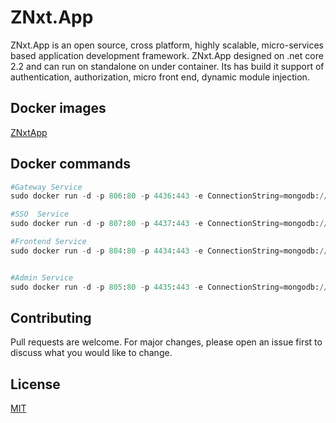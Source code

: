 # ZNxt.App

ZNxt.App is an open source, cross platform, highly scalable, micro-services based application development framework.
ZNxt.App designed on .net core 2.2 and can run on standalone on under container. 
Its has build it support of authentication, authorization, micro front end, dynamic module injection. 


## Docker images 


[ZNxtApp](https://cloud.docker.com/u/choudhurykhanin/repository/docker/choudhurykhanin/znxtapp)

## Docker commands

```python
#Gateway Service
sudo docker run -d -p 806:80 -p 4436:443 -e ConnectionString=mongodb://172.31.22.56:27071 -e DataBaseName=ZNxt_QA_gateway -e AppEndpoint=http://gateway.ZNxt.App -e ApiGatewayEndpoint=http://gateway.ZNxt.App -e SSOUrl=http://sso.ZNxt.App -e  AppSecret=MySecret --restart=always --name znxt-gateway-run  choudhurykhanin/znxtapp:latest

#SSO  Service
sudo docker run -d -p 807:80 -p 4437:443 -e ConnectionString=mongodb://172.31.22.56:27071 -e DataBaseName=ZNxt_QA_SSO -e AppEndpoint=http://sso.s2ftecnologies.com -e ApiGatewayEndpoint=http://gateway.ZNxt.App -e IsSSO=true -e  AppSecret=MySecret -e RelyingPartyUrls=http://ZNxt.App,http://www.ZNxt.App,http://admin.ZNxt.App,http://www.admin.ZNxt.App,https://localhost:44373 --restart=always --name znxt-sso-run  choudhurykhanin/znxtapp:latest

#Frontend Service
sudo docker run -d -p 804:80 -p 4434:443 -e ConnectionString=mongodb://172.31.22.56:27071 -e DataBaseName=ZNxt_QA_UI -e AppEndpoint=http://ZNxt.App -e ApiGatewayEndpoint=http://gateway.ZNxt.App -e SSOUrl=http://sso.ZNxt.App -e  AppSecret=MySecret --restart=always --name znxt-frontend-run  choudhurykhanin/znxtapp:latest


#Admin Service
sudo docker run -d -p 805:80 -p 4435:443 -e ConnectionString=mongodb://172.31.22.56:27071 -e DataBaseName=ZNxt_QA_Admin -e AppEndpoint=http://admin.ZNxt.App -e ApiGatewayEndpoint=http://gateway.ZNxt.App -e SSOUrl=http://sso.ZNxt.App -e  AppSecret=MySecret --restart=always --name znxt-admin-run  choudhurykhanin/znxtapp:latest
```

## Contributing
Pull requests are welcome. For major changes, please open an issue first to discuss what you would like to change.

## License
[MIT](https://choosealicense.com/licenses/mit/)